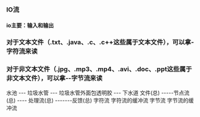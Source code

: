 ### IO流
#### io主要：输入和输出
### 对于文本文件（.txt、.java、.c、.c++这些属于文本文件），可以拿-字符流来读
### 对于非文本文件（.jpg、.mp3、.mp4、.avi、.doc、.ppt这些属于非文本文件），可以拿--字节流来读

水池  ---  垃圾水管  --- 垃圾水管外面包透明胶 ---  下水道
文件(总) -----节点流(总)   ---- 处理流(总) -------反馈(总)
              字符流          字符流的缓冲流
              字节流          字节流的缓冲流